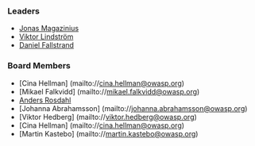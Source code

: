 ### Leaders
* [Jonas Magazinius](mailto://jonas.magazinius@owasp.org)
* [Viktor Lindström](mailto://viktor.lindstrom@owasp.org)
* [Daniel Fallstrand](mailto://daniel.fallstrand@owasp.org)
### Board Members
* [Cina Hellman] (mailto://cina.hellman@owasp.org)
* [Mikael Falkvidd] (mailto://mikael.falkvidd@owasp.org)
* [Anders Rosdahl](mailto://anders.rosdahl@owasp.org)
* [Johanna Abrahamsson] (mailto://johanna.abrahamsson@owasp.org)
* [Viktor Hedberg] (mailto://viktor.hedberg@owasp.org)
* [Cina Hellman] (mailto://cina.hellman@owasp.org)
* [Martin Kastebo] (mailto://martin.kastebo@owasp.org)
